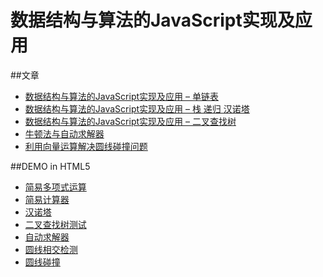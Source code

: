 数据结构与算法的JavaScript实现及应用
=====
##文章
* [数据结构与算法的JavaScript实现及应用 – 单链表](http://wuzhiwei.net/ds_app_linkedlist/)
* [数据结构与算法的JavaScript实现及应用 – 栈 递归 汉诺塔](http://wuzhiwei.net/ds_app_stack/)
* [数据结构与算法的JavaScript实现及应用 – 二叉查找树](http://wuzhiwei.net/ds_app_bst/)
* [牛顿法与自动求解器](http://wuzhiwei.net/newton_method_auto_solver/)
* [利用向量运算解决圆线碰撞问题](http://wuzhiwei.net/vector_circle_line_collide/)

##DEMO in HTML5
* [简易多项式运算](http://jsfiddle.net/timwzw/ZFprM/)
* [简易计算器](http://jsfiddle.net/timwzw/66GDv/)
* [汉诺塔](http://jsfiddle.net/timwzw/S7mYF/)
* [二叉查找树测试](http://jsfiddle.net/timwzw/B3fh5/)
* [自动求解器](http://jsfiddle.net/timwzw/E6jvx/)
* [圆线相交检测](http://jsfiddle.net/timwzw/xJj5z/)
* [圆线碰撞](http://jsfiddle.net/timwzw/bLGC6/)

